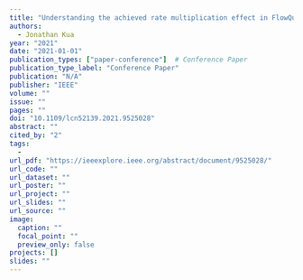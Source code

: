 ```yaml
---
title: "Understanding the achieved rate multiplication effect in FlowQueue-based AQM bottleneck"
authors:
  - Jonathan Kua
year: "2021"
date: "2021-01-01"
publication_types: ["paper-conference"]  # Conference Paper
publication_type_label: "Conference Paper"
publication: "N/A"
publisher: "IEEE"
volume: ""
issue: ""
pages: ""
doi: "10.1109/lcn52139.2021.9525028"
abstract: ""
cited_by: "2"
tags:
  - 
url_pdf: "https://ieeexplore.ieee.org/abstract/document/9525028/"
url_code: ""
url_dataset: ""
url_poster: ""
url_project: ""
url_slides: ""
url_source: ""
image:
  caption: ""
  focal_point: ""
  preview_only: false
projects: []
slides: ""
---
```

